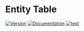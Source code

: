# Entity Table

[![Version](https://img.shields.io/crates/v/entity_table.svg)](https://crates.io/crates/entity_table)
[![Documentation](https://docs.rs/entity_table/badge.svg)](https://docs.rs/entity_table)
[![test](https://github.com/gridbugs/entity-table/actions/workflows/test.yml/badge.svg)](https://github.com/gridbugs/entity-table/actions/workflows/test.yml)
